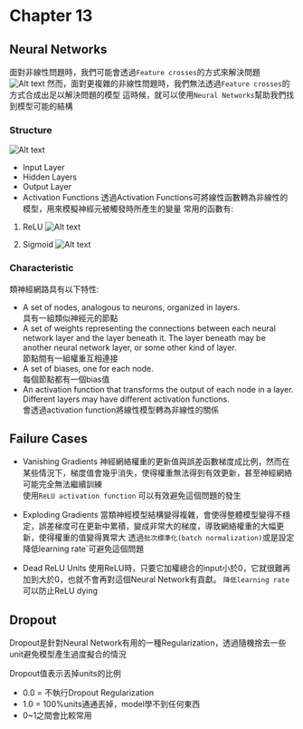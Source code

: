 # Chapter 13
## Neural Networks
面對非線性問題時，我們可能會透過`Feature crosses`的方式來解決問題
![Alt text](https://developers.google.com/machine-learning/crash-course/images/NonLinearSpiral.png "Nonlinear classification problem")
然而，面對更複雜的非線性問題時，我們無法透過`Feature crosses`的方式合成出足以解決問題的模型
這時候，就可以使用`Neural Networks`幫助我們找到模型可能的結構

### Structure
![Alt text](https://developers.google.com/machine-learning/crash-course/images/2hidden.svg "Structure")

- Input Layer
- Hidden Layers
- Output Layer
- Activation Functions
透過Activation Functions可將線性函數轉為非線性的模型，用來模擬神經元被觸發時所產生的變量
常用的函數有:
1. ReLU
![Alt text](https://developers.google.com/machine-learning/crash-course/images/relu.svg "ReLU")

2. Sigmoid
![Alt text](https://developers.google.com/machine-learning/crash-course/images/sigmoid.svg "Sigmoid")

### Characteristic
類神經網路具有以下特性:</br>
- A set of nodes, analogous to neurons, organized in layers.</br>
具有一組類似神經元的節點</br>
- A set of weights representing the connections between each neural network layer and the layer beneath it. The layer beneath may be another neural network layer, or some other kind of layer.</br>
節點間有一組權重互相連接</br>
- A set of biases, one for each node.</br>
每個節點都有一個bias值</br>
- An activation function that transforms the output of each node in a layer. Different layers may have different activation functions.</br>
會透過activation function將線性模型轉為非線性的關係</br>

## Failure Cases

- Vanishing Gradients
神經網絡權重的更新值與誤差函數梯度成比例，然而在某些情況下，梯度值會幾乎消失，使得權重無法得到有效更新，甚至神經網絡可能完全無法繼續訓練</br>
使用`ReLU activation function` 可以有效避免這個問題的發生

- Exploding Gradients
當類神經模型結構變得複雜，會使得整體模型變得不穩定，誤差梯度可在更新中累積，變成非常大的梯度，導致網絡權重的大幅更新，使得權重的值變得異常大
透過`批次標準化(batch normalization)`或是設定降低learning rate`可避免這個問題

- Dead ReLU Units
使用ReLU時，只要它加權總合的input小於0，它就很難再加到大於0，也就不會再對這個Neural Network有貢獻。
`降低learning rate`可以防止ReLU dying

## Dropout
Dropout是針對Neural Network有用的一種Regularization，透過隨機捨去一些unit避免模型產生過度擬合的情況

Dropout值表示丟掉units的比例
- 0.0 = 不執行Dropout Regularization
- 1.0 = 100%units通通丟掉，model學不到任何東西
- 0~1之間會比較常用














